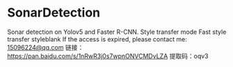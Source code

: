 # SonarDetection
Sonar detection on Yolov5 and Faster R-CNN. Style transfer mode Fast style transfer styleblank
If the access is expired, please contact me: 15096224@qq.com
链接：https://pan.baidu.com/s/1nRwR3j0s7wpnONVCMDvLZA
提取码：oqv3 
